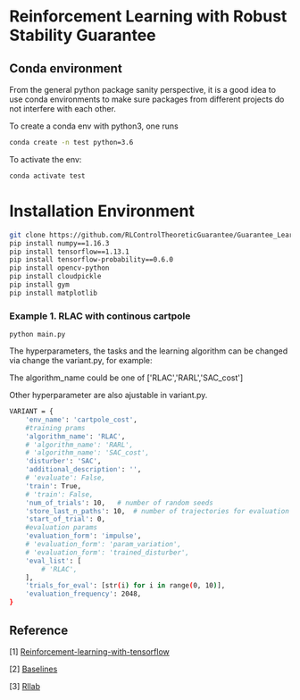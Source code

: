 # Reinforcement Learning with Robust Stability Guarantee

## Conda environment
From the general python package sanity perspective, it is a good idea to use conda environments to make sure packages from different projects do not interfere with each other.


To create a conda env with python3, one runs 
```bash
conda create -n test python=3.6
```
To activate the env: 
```
conda activate test
```

# Installation Environment

```bash
git clone https://github.com/RLControlTheoreticGuarantee/Guarantee_Learning_Control
pip install numpy==1.16.3
pip install tensorflow==1.13.1
pip install tensorflow-probability==0.6.0
pip install opencv-python
pip install cloudpickle
pip install gym
pip install matplotlib

```
### Example 1. RLAC with continous cartpole
```
python main.py
```
The hyperparameters, the tasks and the learning algorithm can be changed via change the variant.py, for example:


The algorithm_name could be one of ['RLAC','RARL','SAC_cost']


Other hyperparameter are also ajustable in variant.py.
```bash
VARIANT = {
    'env_name': 'cartpole_cost',
    #training prams
    'algorithm_name': 'RLAC',
    # 'algorithm_name': 'RARL',
    # 'algorithm_name': 'SAC_cost',
    'disturber': 'SAC',
    'additional_description': '',
    # 'evaluate': False,
    'train': True,
    # 'train': False,
    'num_of_trials': 10,   # number of random seeds
    'store_last_n_paths': 10,  # number of trajectories for evaluation during training
    'start_of_trial': 0,
    #evaluation params
    'evaluation_form': 'impulse',
    # 'evaluation_form': 'param_variation',
    # 'evaluation_form': 'trained_disturber',
    'eval_list': [
        # 'RLAC',
    ],
    'trials_for_eval': [str(i) for i in range(0, 10)],
    'evaluation_frequency': 2048,
}
```
## Reference

[1] [Reinforcement-learning-with-tensorflow](https://github.com/MorvanZhou/Reinforcement-learning-with-tensorflow)

[2] [Baselines](https://github.com/openai/baselines)

[3] [Rllab](https://github.com/rll/rllab)
